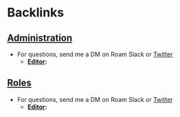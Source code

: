 
# Backlinks
## [Administration](<Administration.md>)
- For questions, send me a DM on Roam Slack or [Twitter](https://twitter.com/brandontoner)
    - **[Editor](<Editor.md>):**

## [Roles](<Roles.md>)
- For questions, send me a DM on Roam Slack or [Twitter](https://twitter.com/brandontoner)
    - **[Editor](<Editor.md>):**

